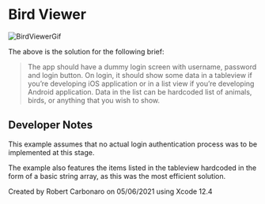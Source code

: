 
# Bird Viewer

![BirdViewerGif](https://user-images.githubusercontent.com/73760607/121026345-f0e0f680-c79d-11eb-8d65-d61a9bb81251.gif)

The above is the solution for the following brief:

> The app should have a dummy login screen with username, password and login button. On login, it should show some data in a tableview if you’re developing iOS application or in a list view if you’re developing Android application. Data in the list can be hardcoded list of animals, birds, or anything that you wish to show.

## Developer Notes

This example assumes that no actual login authentication process was to be implemented at this stage.

The example also features the items listed in the tableview hardcoded in the form of a basic string array, as this was the most efficient solution.

Created by Robert Carbonaro on 05/06/2021 using Xcode 12.4
